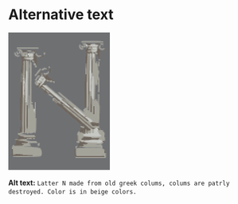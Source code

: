 # Alternative text

![This is where my alternative text description goes.](hehe.png)

**Alt text:** `Latter N made from old greek colums, colums are patrly destroyed. Color is in beige colors.`

